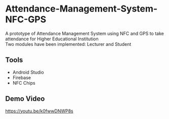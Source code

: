 # Attendance-Management-System-NFC-GPS
A prototype of Attendance Management System using NFC and GPS to take attendance for Higher Educational Institution <br/>
Two modules have been implemented: Lecturer and Student

## Tools
- Android Studio
- Firebase
- NFC Chips

## Demo Video
https://youtu.be/k0fwwDNWP8s
